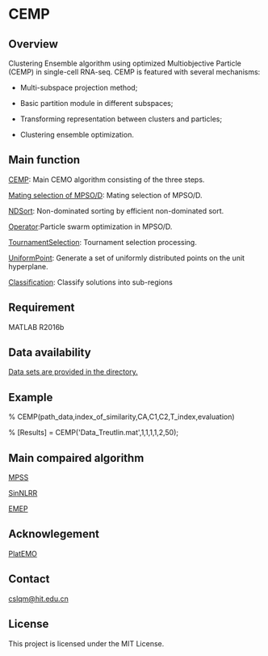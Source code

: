 # CEMP

## Overview
Clustering Ensemble algorithm using optimized Multiobjective Particle (CEMP) in single-cell RNA-seq. CEMP is featured with several mechanisms:

- Multi-subspace projection method;

- Basic partition module in different subspaces;

- Transforming representation between clusters and particles;

- Clustering ensemble optimization.

## Main function
[CEMP](https://github.com/lqmmring/CEMP/blob/master/CEMP.m): Main CEMO algorithm consisting of the three steps.

[Mating selection of MPSO/D](https://github.com/lqmmring/CEMP/blob/master/MatingSelection.m): Mating selection of MPSO/D.

[NDSort](https://github.com/lqmmring/CEMP/blob/master/NDSort.m): Non-dominated sorting by efficient non-dominated sort.

[Operator](https://github.com/lqmmring/CEMP/blob/master/Operator.m):Particle swarm optimization in MPSO/D.

[TournamentSelection](https://github.com/lqmmring/CEMP/blob/master/TournamentSelection.m): Tournament selection processing.

[UniformPoint](https://github.com/lqmmring/CEMP/blob/master/UniformPoint.m): Generate a set of uniformly distributed points on the unit hyperplane.

[Classification](https://github.com/lqmmring/CEMP/blob/master/Classification.m): Classify solutions into sub-regions

## Requirement
MATLAB R2016b

## Data availability

[Data sets are provided in the directory.](https://github.com/ishspsy/project/tree/master/MPSSC)

## Example

% CEMP(path_data,index_of_similarity,CA,C1,C2,T_index,evaluation)

% [Results] = CEMP('Data_Treutlin.mat',1,1,1,1,2,50);

## Main compaired algorithm

[MPSS](https://github.com/ishspsy/project/tree/master/MPSSC)

[SinNLRR](https://github.com/zrq0123/SinNLRR)

[EMEP](https://github.com/lixt314/EMEP)

## Acknowlegement

[PlatEMO](https://github.com/BIMK/PlatEMO)

## Contact
cslqm@hit.edu.cn

## License
This project is licensed under the MIT License.

